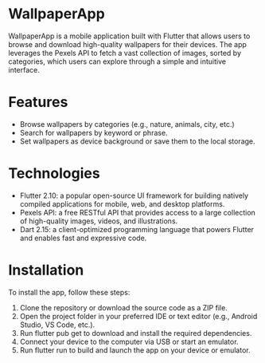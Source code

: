 # WallpaperApp
WallpaperApp is a mobile application built with Flutter that allows users to browse and download high-quality wallpapers for their devices. The app leverages the Pexels API to fetch a vast collection of images, sorted by categories, which users can explore through a simple and intuitive interface.

# Features
* Browse wallpapers by categories (e.g., nature, animals, city, etc.)
* Search for wallpapers by keyword or phrase.
* Set wallpapers as device background or save them to the local storage.

# Technologies
* Flutter 2.10: a popular open-source UI framework for building natively compiled applications for mobile, web, and desktop platforms.
* Pexels API: a free RESTful API that provides access to a large collection of high-quality images, videos, and illustrations.
* Dart 2.15: a client-optimized programming language that powers Flutter and enables fast and expressive code.

# Installation
To install the app, follow these steps:
1. Clone the repository or download the source code as a ZIP file.
2. Open the project folder in your preferred IDE or text editor (e.g., Android Studio, VS Code, etc.).
3. Run flutter pub get to download and install the required dependencies.
4. Connect your device to the computer via USB or start an emulator.
5. Run flutter run to build and launch the app on your device or emulator.
